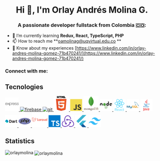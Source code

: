 <h1 align="center">Hi 👋, I'm Orlay Andrés Molina G.</h1>
<h3 align="center">A passionate developer fullstack from Colombia 🇨🇴: </h3>

- 🌱 I’m currently learning **Redux, React, TypeScript, PHP**
- 📫 How to reach me **oamolinag@uqvirtual.edu.co **
- 📄 Know about my experiences [https://www.linkedin.com/in/orlay-andres-molina-gomez-71b470241/](https://www.linkedin.com/in/orlay-andres-molina-gomez-71b470241/)

<h3 align="left">Connect with me:</h3>

## Tecnologies

<p align="left">
  <a href="https://expressjs.com" target="_blank" rel="noreferrer">
    <img src="https://raw.githubusercontent.com/devicons/devicon/master/icons/express/express-original-wordmark.svg" alt="express" width="45" height="45" />
  </a>
  <a href="https://firebase.google.com/" target="_blank" rel="noreferrer">
    <img src="https://www.vectorlogo.zone/logos/firebase/firebase-icon.svg" alt="firebase" width="40" height="40" />
  </a>
  <a href="https://git-scm.com/" target="_blank" rel="noreferrer">
    <img src="https://www.vectorlogo.zone/logos/git-scm/git-scm-icon.svg" alt="git" width="40" height="40" />
  </a>
  <a href="https://www.w3.org/html/" target="_blank" rel="noreferrer">
    <img src="https://raw.githubusercontent.com/devicons/devicon/master/icons/html5/html5-original-wordmark.svg" alt="html5" width="50" height="50" />
  </a>
  <a href="https://developer.mozilla.org/en-US/docs/Web/JavaScript" target="_blank" rel="noreferrer">
    <img src="https://raw.githubusercontent.com/devicons/devicon/master/icons/javascript/javascript-original.svg" alt="javascript" width="40" height="40" />
  </a>
  <a href="https://www.mongodb.com/" target="_blank" rel="noreferrer">
    <img src="https://raw.githubusercontent.com/devicons/devicon/master/icons/mongodb/mongodb-original-wordmark.svg" alt="mongodb" width="50" height="50" />
  </a>
  <a href="https://nodejs.org" target="_blank" rel="noreferrer">
    <img src="https://raw.githubusercontent.com/devicons/devicon/master/icons/nodejs/nodejs-original-wordmark.svg" alt="nodejs" width="40" height="40" />
  </a>
  <a href="https://reactjs.org/" target="_blank" rel="noreferrer">
    <img src="https://raw.githubusercontent.com/devicons/devicon/master/icons/react/react-original-wordmark.svg" alt="react" width="40" height="40" />
  </a>
  <a href="https://www.mysql.com/" target="_blank" rel="noreferrer">
    <img src="https://raw.githubusercontent.com/devicons/devicon/master/icons/mysql/mysql-original-wordmark.svg" alt="mysql" width="40" height="40" />
  </a>
  <a href="https://www.java.com/" target="_blank" rel="noreferrer">
    <img src="https://raw.githubusercontent.com/devicons/devicon/master/icons/java/java-original-wordmark.svg" alt="java" width="40" height="40" />
  </a>
  <a href="https://www.dart.dev/" target="_blank" rel="noreferrer">
    <img src="https://raw.githubusercontent.com/devicons/devicon/master/icons/dart/dart-original-wordmark.svg" alt="dart" width="40" height="40" />
  </a>
  <a href="https://www.php.net/" target="_blank" rel="noreferrer">
    <img src="https://github.com/devicons/devicon/blob/master/icons/php/php-original.svg" alt="php" width="40" height="40" />
  </a>
  <a href="https://www.laravel.com/" target="_blank" rel="noreferrer">
    <img src="https://github.com/devicons/devicon/blob/master/icons/laravel/laravel-original-wordmark.svg" alt="laravel" width="50" height="50" />
  </a>
  <a href="https://www.typescriptlang.org/" target="_blank" rel="noreferrer">
    <img src="https://github.com/devicons/devicon/blob/master/icons/typescript/typescript-original.svg" alt="typescript" width="40" height="40" />
  </a>
  <a href="https://www.es.redux.js.org/" target="_blank" rel="noreferrer">
    <img src="https://github.com/devicons/devicon/blob/master/icons/redux/redux-original.svg" alt="redux" width="40" height="40" />
  </a>
  <a href="https://www.flutter.dev/" target="_blank" rel="noreferrer">
    <img src="https://github.com/devicons/devicon/blob/master/icons/flutter/flutter-original.svg" alt="flutter" width="40" height="40" />
  </a>
  <a href="https://tailwindcssui.com/" target="_blank" rel="noreferrer">
    <img src="https://github.com/devicons/devicon/blob/master/icons/tailwindcss/tailwindcss-original.svg" alt="tailwindcss" width="40" height="40" />
  </a>
</p>

## Statistics


<p><img align="left" src="https://github-readme-stats.vercel.app/api/top-langs?username=orlaymolina&show_icons=true&locale=en&layout=compact" alt="orlaymolina" /></p>

<p>&nbsp;<img align="center" src="https://github-readme-stats.vercel.app/api?username=orlaymolina&show_icons=true&locale=en" alt="orlaymolina" /></p>
